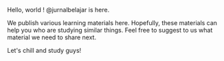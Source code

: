  Hello, world ! 
 @jurnalbelajar is here.
  
We publish various learning materials here. 
Hopefully, these materials can help you who are studying similar things. 
Feel free to suggest to us what material we need to share next. 

Let's chill and study guys!
